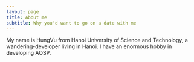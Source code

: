 ```yaml
---
layout: page
title: About me
subtitle: Why you'd want to go on a date with me
---
```


My name is HungVu from Hanoi University of Science and Technology, a wandering-developer living in Hanoi. I have an enormous hobby in developing AOSP.
